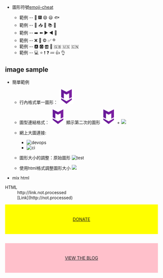 - 圖形符號[emoji-cheat](http://www.emoji-cheat-sheet.com/)  

  - 範例 -- :tada: :fireworks: :smile: :smiley: :fish:
  - 範例 -- :email: :inbox_tray: :date: :books: :pushpin:
  - 範例 -- :arrow_right: :arrow_left: :arrow_forward: :arrow_backward: :link:
  - 範例 -- :x: :100: :copyright: :white_check_mark: :registered:
  - 範例 -- :a: :o2: :ab: :no_entry_sign: :uk: :us: :cn:
  - 範例 -- :computer: :star: :exclamation: :question: :zzz: :thumbsup: :ok_hand:

## image sample
- 簡單範例

  - 行內格式單一圖形：
![alt text](https://github.com/adam-p/markdown-here/raw/master/src/common/images/icon48.png "Logo 標題文字範例一")

  - 圖型連結格式：
![alt text][logo] 顯示第二次的圖形 ![alt text][logo] + ![][mba]

  - 網上大圖連接:
    - ![devops][devops1]
    - ![ci][devops2]

  - 圖形大小的調整：原始圖形 ![test](https://github.com/favicon.ico)
  - 使用html格式調整圖形大小 <img style="float; right;" src="https://github.com/favicon.ico" width="96">

- mix html
<dl>
  <dt>HTML</dt>
  <dd>http://link.not.processed</dd>
  <dd>[Link](http://not.processed)</dd>
</dl>

<div style="background-color:yellow; text-align:center; vertical-align: middle; padding:40px 0;">
<a href="/donate">DONATE</a>
</div>

<div style="background-color:pink; text-align:center; vertical-align: middle; padding:40px 0; margin-top:30px">
<a href="/blog">VIEW THE BLOG</a>
</div>


[logo]: https://github.com/adam-p/markdown-here/raw/master/src/common/images/icon48.png "Logo 標題文字範例二"

[mba]: http://baltimore.orioles.mlb.com/images/8/5/8/113325858/mlb.com_85zr0j8l.png

[devops1]: http://www.continuousautomation.com/wp-content/uploads/2014/08/solution-s-curve.png

[devops2]: http://www.continuousautomation.com/wp-content/uploads/2015/02/DevOps.png

